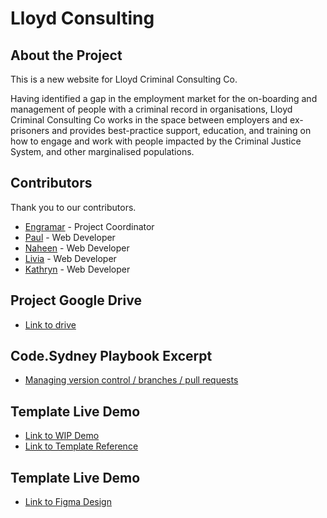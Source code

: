 # Lloyd Consulting

## About the Project
This is a new website for Lloyd Criminal Consulting Co. 

Having identified a gap in the employment market for the on-boarding and management of people with a criminal record in organisations, Lloyd Criminal Consulting Co works in the space between employers and ex-prisoners and provides best-practice support, education, and training on how to engage and work with people impacted by the Criminal Justice System, and other marginalised populations.

## Contributors

Thank you to our contributors.

- [Engramar](https://github.com/engramar) - Project Coordinator
- [Paul](https://github.com/sfofthings) - Web Developer
- [Naheen](https://github.com/n4heen) - Web Developer
- [Livia](https://github.com/LiviaFResende) - Web Developer
- [Kathryn](https://github.com/kathryn008) - Web Developer


## Project Google Drive

- [Link to drive](https://drive.google.com/drive/folders/1VrFZZTYRemjaKKvF6rhyJqbR9bh1j-X-?usp=sharing)

## Code.Sydney Playbook Excerpt

- [Managing version control / branches / pull requests](https://github.com/codesydney/code-sydney-playbook/blob/main/docs/pull-request.md)

## Template Live Demo

- [Link to WIP Demo](https://lloydconsulting.vercel.app/)
- [Link to Template Reference](http://imroz.rainbowit.net/dark-portfolio-landing#home)

## Template Live Demo

- [Link to Figma Design](https://www.figma.com/file/G3mxLMJ6vJQd49AAYqopnr/Lloyd-Consulting-Website?node-id=0%3A1)
